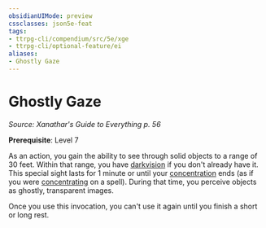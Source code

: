 ```yaml
---
obsidianUIMode: preview
cssclasses: json5e-feat
tags:
- ttrpg-cli/compendium/src/5e/xge
- ttrpg-cli/optional-feature/ei
aliases:
- Ghostly Gaze
---
```

# Ghostly Gaze
*Source: Xanathar's Guide to Everything p. 56*  

**Prerequisite**: Level 7

As an action, you gain the ability to see through solid objects to a range of 30 feet. Within that range, you have [darkvision](/3-Mechanics/CLI/Rules/senses.md#Darkvision) if you don't already have it. This special sight lasts for 1 minute or until your [concentration](/3-Mechanics/CLI/Rules/conditions.md#Concentration) ends (as if you were [concentrating](/3-Mechanics/CLI/Rules/conditions.md#Concentration) on a spell). During that time, you perceive objects as ghostly, transparent images.

Once you use this invocation, you can't use it again until you finish a short or long rest.